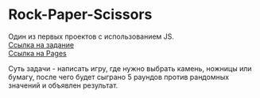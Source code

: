 # Rock-Paper-Scissors
Один из первых проектов с использованием JS.  <br />
[Ссылка на задание](https://www.theodinproject.com/lessons/foundations-rock-paper-scissors)  <br />
[Ссылка на Pages](https://artemmakhaydinov.github.io/rock-paper-scissors/)

Суть задачи - написать игру, где нужно выбрать камень, ножницы или бумагу, после чего будет сыграно 5 раундов против рандомных значений и объявлен результат.